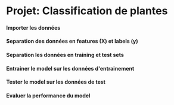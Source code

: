 # Projet: Classification de plantes

#### Importer les données
#### Separation des données en features (X) et labels (y)
#### Separation les données en training et test sets
#### Entrainer le model sur les données d'entrainement
#### Tester le model sur les données de test
#### Evaluer la performance du model
